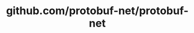 ---
layout: post
title: github.com/protobuf-net/protobuf-net
categories: link
tags: [انگلیسی, گیت‌هاب, برنامه‌نویسی]
---